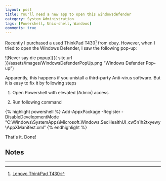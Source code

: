 ```yaml
---
layout: post
title: You'll need a new app to open this windowsdefender
category: System Administration
tags: [Powershell, Unix-shell, Windows]
comments: true
---
```


Recently I purchased a used ThinkPad T430[^fn1] from ebay. However, when I tried to open the Windows Defender, I saw the following pop-up:

![Never say die popup]({{ site.url }}/assets/images/WindowsDefenderPopUp.png "Windows Defender Pop-up")

Apparently, this happens if you unistall a third-party Anti-virus software. But it is easy to fix it by following steps

1. Open Powershell with elevated (Admin) access

2. Run following command


{% highlight powershell %}
Add-AppxPackage -Register -DisableDevelopmentMode “C:\Windows\SystemApps\Microsoft.Windows.SecHealthUI_cw5n1h2txyewy\AppXManifest.xml”
{% endhighlight %}

That's it. Done!

## Notes
--------

[^fn1]: [Lenovo ThinkPad T430](https://www.lenovo.com/us/en/laptops/thinkpad/t-series/t430/)
